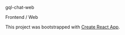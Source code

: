 gql-chat-web

Frontend / Web

This project was bootstrapped with [Create React App](https://github.com/facebook/create-react-app).
